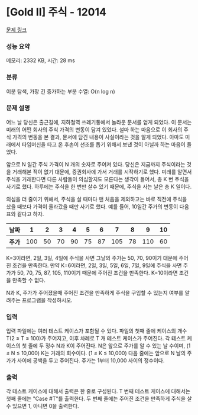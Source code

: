 # [Gold II] 주식 - 12014 

[문제 링크](https://www.acmicpc.net/problem/12014) 

### 성능 요약

메모리: 2332 KB, 시간: 28 ms

### 분류

이분 탐색, 가장 긴 증가하는 부분 수열: O(n log n)

### 문제 설명

<p>어느 날 당신은 출근길에, 지하철역 쓰레기통에서 놀라운 문서를 얻게 되었다. 이 문서는 미래의 어떤 회사의 주식 가격의 변동이 담겨 있었다. 설마 하는 마음으로 이 회사의 주식 가격의 변동을 본 결과, 문서에 담긴 내용이 사실이라는 것을 알게 되었다. 아마도 미래에서 타임머신을 타고 온 후손이 선조를 돕기 위해서 보낸 것이 아닐까 하는 마음이 들었다.</p>

<p>앞으로 N 일간 주식 가격이 N 개의 숫자로 주어져 있다. 당신은 지금까지 주식이라는 것을 거래해본 적이 없기 대문에, 증권회사에 가서 거래를 시작하기로 했다. 미래를 알면서 주식을 거래한다면 다른 사람들이 의심할지도 모른다는 생각이 들어서, 총 K 번 주식을 사기로 했다. 하루에는 주식을 한 번만 살수 있기 때문에, 주식을 사는 날은 총 K 일이다.</p>

<p>의심을 더 줄이기 위해서, 주식을 살 때마다 맨 처음을 제외하고는 바로 직전에 주식을 샀을 때보다 가격이 올라갔을 때만 사기로 했다. 예를 들어, 10일간 주가의 변동이 다음 표와 같다고 하자.</p>

<table class="table table-bordered">
	<thead>
		<tr>
			<th>날짜</th>
			<th>1</th>
			<th>2</th>
			<th>3</th>
			<th>4</th>
			<th>5</th>
			<th>6</th>
			<th>7</th>
			<th>8</th>
			<th>9</th>
			<th>10</th>
		</tr>
	</thead>
	<tbody>
		<tr>
			<th>주가</th>
			<td>100</td>
			<td>50</td>
			<td>70</td>
			<td>90</td>
			<td>75</td>
			<td>87</td>
			<td>105</td>
			<td>78</td>
			<td>110</td>
			<td>60</td>
		</tr>
	</tbody>
</table>

<p>K=3이라면, 2일, 3일, 4일에 주식을 사면 그날의 주가는 50, 70, 90이기 대문에 주어진 조건을 만족한다. 만약 K=6이라면, 2일, 3일, 5일, 6일, 7일, 9일에 주식을 사면 주가가 50, 70, 75, 87, 105, 110이기 때문에 주어진 조건을 만족한다. K=10이라면 조건을 만족할 수 없다.</p>

<p>N과 K, 주가가 주어졌을때 주어진 조건을 만족하게 주식을 구입할 수 있는지 여부를 알려주는 프로그램을 작성하시오.</p>

### 입력 

 <p>입력 파일에는 여러 테스트 케이스가 포함될 수 있다. 파일의 첫째 줄에 케이스의 개수 T(2 ≤ T ≤ 100)가 주어지고, 이후 차례로 T 개 테스트 케이스가 주어진다. 각 테스트 케이스의 첫 줄에 두 정수 N과 K이 주어진다. N은 앞으로 주가를 알 수 있는 날 수이며, (1 ≤ N ≤ 10,000) K는 거래의 회수이다. (1 ≤ K ≤ 10,000) 다음 줄에는 앞으로 N 날의 주가가 사이에 공백을 두고 주어진다. 주가는 1부터 10,000 사이의 정수이다.</p>

### 출력 

 <p>각 테스트 케이스에 대해서 출력은 한 줄로 구성된다. T 번째 테스트 케이스에 대해서는 첫째 줄에는 "Case #T"를 출력한다. 두 번째 줄에는 주어진 조건을 만족하게 주식을 살 수 있으면 1, 아니면 0을 출력한다.</p>

